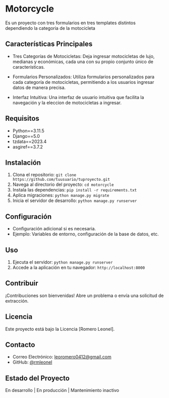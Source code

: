 # Motorcycle

Es un proyecto con tres formularios en tres templates distintos dependiendo la categoria de la motocicleta

## Características Principales

- Tres Categorías de Motocicletas: Deja ingresar motocicletas de lujo, medianas y económicas, cada una con su propio conjunto único de características.

- Formularios Personalizados: Utiliza formularios personalizados para cada categoría de motocicletas, permitiendo a los usuarios ingresar datos de manera precisa.

- Interfaz Intuitiva: Una interfaz de usuario intuitiva que facilita la navegación y la eleccion de motocicletas a ingresar.

## Requisitos

- Python==3.11.5
- Django==5.0
- tzdata==2023.4
- asgiref==3.7.2

## Instalación

1. Clona el repositorio: `git clone https://github.com/tuusuario/tuproyecto.git`
2. Navega al directorio del proyecto: `cd motorcycle`
3. Instala las dependencias: `pip install -r requirements.txt`
4. Aplica migraciones: `python manage.py migrate`
5. Inicia el servidor de desarrollo: `python manage.py runserver`

## Configuración

- Configuración adicional si es necesaria.
- Ejemplo: Variables de entorno, configuración de la base de datos, etc.

## Uso

1. Ejecuta el servidor: `python manage.py runserver`
2. Accede a la aplicación en tu navegador: `http://localhost:8000`


## Contribuir

¡Contribuciones son bienvenidas! Abre un problema o envía una solicitud de extracción.


## Licencia

Este proyecto está bajo la Licencia [Romero Leonel]. 

## Contacto

- Correo Electrónico: leoromero0412@gmail.com
- GitHub: [@rmleonel](https://github.com/rmleonel)


## Estado del Proyecto

En desarrollo | En producción | Mantenimiento inactivo

